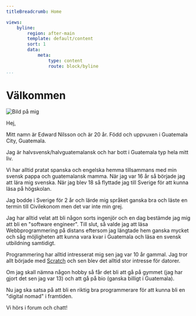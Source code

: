 ```yaml
---
titleBreadcrumb: Home

views:
    byline:
        region: after-main
        template: default/content
        sort: 1
        data:
            meta:
                type: content
                route: block/byline
...
```

Välkommen
===============================
![Bild på mig](img/me-fb.jpg)

Hej,

Mitt namn är Edward Nilsson och är 20 år. Född och uppvuxen i Guatemala City, Guatemala.

Jag är halvsvensk/halvguatemalansk och har bott i Guatemala typ hela mitt liv.

Vi har alltid pratat spanska och engelska hemma tillsammans med min svensk pappa och guatemalansk mamma.
När jag var 16 år så började jag att lära mig svenska. När jag blev 18 så flyttade jag till Sverige för att kunna läsa på högskolan.

Jag bodde i Sverige för 2 år och lärde mig språket ganska bra och läste en termin till Civilekonom men det var inte min grej.

Jag har alltid velat att bli någon sorts ingenjör och en dag bestämde jag mig att bli en "software engineer". Till slut, så valde
jag att läsa Webbprogrammering på distans eftersom jag längtade hem ganska mycket och såg möjligheten att kunna vara kvar i Guatemala och
läsa en svensk utbildning samtidigt.

Programmering har alltid intresserat mig sen jag var 10 år gammal. Jag tror allt började med  [Scratch](https://sv.wikipedia.org/wiki/Scratch_(programspr%C3%A5k)) och sen blev det alltid stor intresse för datorer.

Om jag skall nämna någon hobby så får det bli att
gå på gymmet (jag har gjort det sen jag var 13) och att gå på bio (ganska billigt i Guatemala).

Nu jag ska satsa på att bli en riktig bra programmerare för att kunna bli en "digital nomad" i framtiden.

Vi hörs i forum och chatt!
